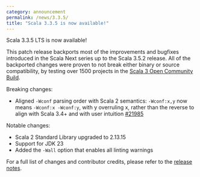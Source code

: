 ```yaml
---
category: announcement
permalink: /news/3.3.5/
title: "Scala 3.3.5 is now available!"
---
```

Scala 3.3.5 LTS is now available!

This patch release backports most of the improvements and bugfixes introduced in the Scala Next series up to the Scala 3.5.2 release.
All of the backported changes were proven to not break either binary or source compatibility, by testing over 1500 projects in the [Scala 3 Open Community Build](https://github.com/VirtusLab/community-build3).

Breaking changes:

- Aligned `-Wconf` parsing order with Scala 2 semantics: `-Wconf:x,y` now means `-Wconf:x -Wconf:y`, with y overruling x, rather than the reverse to align with Scala 3.4+ and with user intuition [#21985](https://github.com/scala/scala3/pull/21985)

Notable changes:

- Scala 2 Standard Library upgraded to 2.13.15
- Support for JDK 23
- Added the `-Wall` option that enables all linting warnings

For a full list of changes and contributor credits, please refer to the [release notes](https://github.com/scala/scala3/releases/tag/3.3.5).
